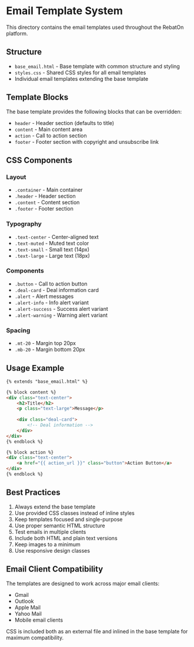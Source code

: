 # Email Template System

This directory contains the email templates used throughout the RebatOn platform.

## Structure

- `base_email.html` - Base template with common structure and styling
- `styles.css` - Shared CSS styles for all email templates
- Individual email templates extending the base template

## Template Blocks

The base template provides the following blocks that can be overridden:

- `header` - Header section (defaults to title)
- `content` - Main content area
- `action` - Call to action section
- `footer` - Footer section with copyright and unsubscribe link

## CSS Components

### Layout
- `.container` - Main container
- `.header` - Header section
- `.content` - Content section
- `.footer` - Footer section

### Typography
- `.text-center` - Center-aligned text
- `.text-muted` - Muted text color
- `.text-small` - Small text (14px)
- `.text-large` - Large text (18px)

### Components
- `.button` - Call to action button
- `.deal-card` - Deal information card
- `.alert` - Alert messages
- `.alert-info` - Info alert variant
- `.alert-success` - Success alert variant
- `.alert-warning` - Warning alert variant

### Spacing
- `.mt-20` - Margin top 20px
- `.mb-20` - Margin bottom 20px

## Usage Example

```html
{% extends "base_email.html" %}

{% block content %}
<div class="text-center">
    <h2>Title</h2>
    <p class="text-large">Message</p>
    
    <div class="deal-card">
        <!-- Deal information -->
    </div>
</div>
{% endblock %}

{% block action %}
<div class="text-center">
    <a href="{{ action_url }}" class="button">Action Button</a>
</div>
{% endblock %}
```

## Best Practices

1. Always extend the base template
2. Use provided CSS classes instead of inline styles
3. Keep templates focused and single-purpose
4. Use proper semantic HTML structure
5. Test emails in multiple clients
6. Include both HTML and plain text versions
7. Keep images to a minimum
8. Use responsive design classes

## Email Client Compatibility

The templates are designed to work across major email clients:
- Gmail
- Outlook
- Apple Mail
- Yahoo Mail
- Mobile email clients

CSS is included both as an external file and inlined in the base template for maximum compatibility. 